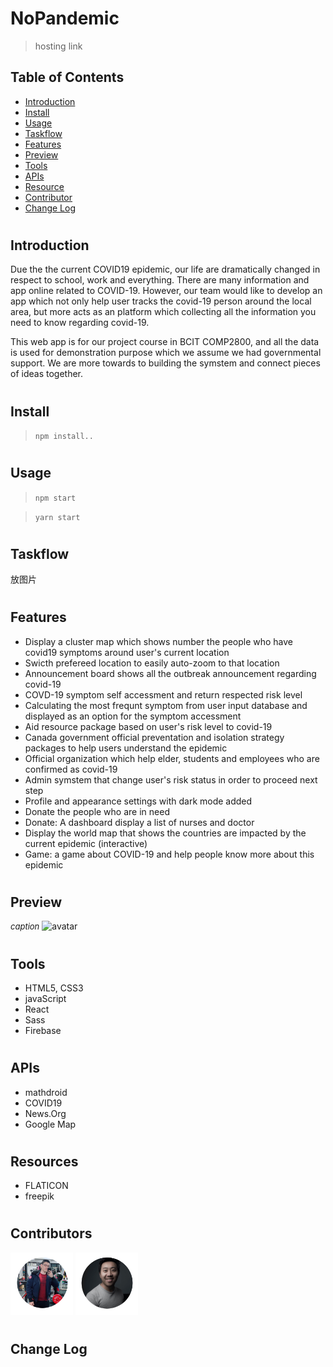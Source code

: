 # NoPandemic

> hosting link

## Table of Contents

- [Introduction](#01)
- [Install](#02)
- [Usage](#03)
- [Taskflow](#04)
- [Features](#05)
- [Preview](#06)
- [Tools](#07)
- [APIs](#08)
- [Resource](#09)
- [Contributor](#10)
- [Change Log](#11)

#

## <span id="01">Introduction</span>

Due the the current COVID19 epidemic, our life are dramatically changed in respect to school, work and everything. There are many information and app online related to COVID-19. However, our team would like to develop an app which not only help user tracks the covid-19 person around the local area, but more acts as an platform which collecting all the information you need to know regarding covid-19.

This web app is for our project course in BCIT COMP2800, and all the data is used for demonstration purpose which we assume we had governmental support. We are more towards to building the symstem and connect pieces of ideas together.

#

## <span id="02">Install</span>

> `npm install..`

#

## <span id="03">Usage</span>

> `npm start`

> `yarn start`

#

## <span id="04">Taskflow</span>

放图片

#

## <span id="05">Features</span>

- Display a cluster map which shows number the people who have covid19 symptoms around user's current location
- Swicth prefereed location to easily auto-zoom to that location
- Announcement board shows all the outbreak announcement regarding covid-19
- COVD-19 symptom self accessment and return respected risk level
- Calculating the most frequnt symptom from user input database and displayed as an option for the symptom accessment
- Aid resource package based on user's risk level to covid-19
- Canada government official preventation and isolation strategy packages to help users understand the epidemic
- Official organization which help elder, students and employees who are confirmed as covid-19
- Admin symstem that change user's risk status in order to proceed next step
- Profile and appearance settings with dark mode added
- Donate the people who are in need
- Donate: A dashboard display a list of nurses and doctor
- Display the world map that shows the countries are impacted by the current epidemic (interactive)
- Game: a game about COVID-19 and help people know more about this epidemic

#

## <span id="06">Preview</span>

<i style="font-size: 13px">caption</i>
![avatar](public/ref/1.png)

#

## <span id="07">Tools</span>

- HTML5, CSS3
- javaScript
- React
- Sass
- Firebase

#

## <span id="08">APIs</span>

- mathdroid
- COVID19
- News.Org
- Google Map

#

## <span id="09">Resources</span>

- FLATICON
- freepik

#

## <span id="10">Contributors</span>

<div>
    <a href="https://github.com/yang052513"><img src="public/images/md/yang.png" width="100px" height="100px"/></a>
    <a href="https://github.com/wenboji">
    <img src="public/images/md/wenbo.png" width="100px" height="100px"/></a>
</div>

#

## <span id="11">Change Log</span>
